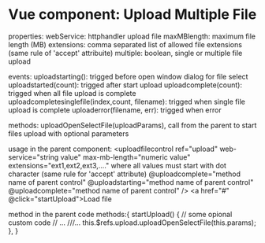 # Vue component: Upload Multiple File

properties: 
    webService:  httphandler upload file
    maxMBlength: maximum file length (MB)
    extensions:  comma separated list of allowed file extensions (same rule of 'accept' attribuite)
    multiple:    boolean, single or multiple file upload
    
events:
    uploadstarting():                                        trigged before open window dialog for file select
    uploadstarted(count):                                    trigged after start upload
    uploadcomplete(count):                                   trigged when all file upload is complete
    uploadcompletesinglefile(index,count, filename):         trigged when single file upload is complete
    uploaderror(filename, err):                              trigged when error
    
methods:
    uploadOpenSelectFile(uploadParams), call from the parent to start files upload with optional parameters
    
usage in the parent component:
    <uploadfilecontrol ref="upload" 
                       web-service="string value" 
                       max-mb-length="numeric value" 
                       extensions="ext1,ext2,ext3,...." where all values must start with dot character (same rule for 'accept' attribute)
                       @uploadcomplete="method name of parent control"
                       @uploadstarting="method name of parent control"
                       @uploadcomplete="method name of parent control"
                       />
    <a href="#" @click="startUpload">Load file</a>
    
method in the parent code
    methods:{
        startUpload() {
            // some opional custom code
            // ...
            ///...
            this.$refs.upload.uploadOpenSelectFile(this.params);
        },
    }
